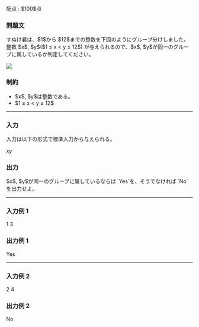 
<div>

<span>

<span>

<p>
配点 : $100$点
</p>

<div>

<section>

### **問題文**

<p>
すぬけ君は、$1$から $12$までの整数を下図のようにグループ分けしました。
整数 $x$, $y$($1 ≤ x < y ≤ 12$) が与えられるので、$x$, $y$が同一のグループに属しているか判定してください。
</p>

<div>

<img src="https://atcoder.jp/img/arc074/b4ab979900ed647703389d4349eb84ee.png">

</img>

</div>

</section>

</div>

<div>

<section>

### **制約**

<ul>

<li>
$x$, $y$は整数である。
</li>

<li>
$1 ≤ x < y ≤ 12$
</li>

</ul>

</section>

</div>

---

<div>

<div>

<section>

### **入力**

<p>
入力は以下の形式で標準入力から与えられる。
</p>

<div>

$x$$y$
</div>

</section>

</div>

<div>

<section>

### **出力**

<p>
$x$, $y$が同一のグループに属しているならば `Yes`を、そうでなければ `No`を出力せよ。
</p>

</section>

</div>

</div>

---

<div>

<section>

### **入力例 1**

<div>

1 3

</div>

</section>

</div>

<div>

<section>

### **出力例 1**

<div>

Yes

</div>

</section>

</div>

---

<div>

<section>

### **入力例 2**

<div>

2 4

</div>

</section>

</div>

<div>

<section>

### **出力例 2**

<div>

No

</div>

</section>

</div>

</span>

</span>

</div>

